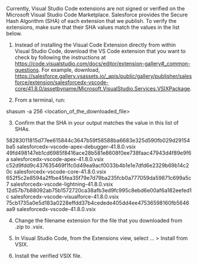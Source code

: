 Currently, Visual Studio Code extensions are not signed or verified on the
Microsoft Visual Studio Code Marketplace. Salesforce provides the Secure Hash
Algorithm (SHA) of each extension that we publish. To verify the extensions,
make sure that their SHA values match the values in the list below.

1. Instead of installing the Visual Code Extension directly from within Visual
   Studio Code, download the VS Code extension that you want to check by
   following the instructions at
   https://code.visualstudio.com/docs/editor/extension-gallery#_common-questions.
   For example, download,
   https://salesforce.gallery.vsassets.io/_apis/public/gallery/publisher/salesforce/extension/salesforcedx-vscode-core/41.8.0/assetbyname/Microsoft.VisualStudio.Services.VSIXPackage.

2. From a terminal, run:

shasum -a 256 <location_of_the_downloaded_file>

3. Confirm that the SHA in your output matches the value in this list of SHAs.

58283011815d77ee615844c3647b59f58588ba6683e325d590fb029d29154ba5  salesforcedx-vscode-apex-debugger-41.8.0.vsix
49fd498147eb1cd6985f8416ace28b581e8608f0ee738faac47943d4f89e9f6a  salesforcedx-vscode-apex-41.8.0.vsix
c52d9fdd9c437635469f1fc0d49ea9acf0033b4b1e1e7dfd6e2329b69b14c20c  salesforcedx-vscode-core-41.8.0.vsix
652f5c2e8594a2ffbe45fea35f79e7d79ba235fcb0a777059da59871c699a5c7  salesforcedx-vscode-lightning-41.8.0.vsix
12d57b7b88092ab75b1572720ca38afb3ed9fc995c8ebd6e00af6a182eefed1c  salesforcedx-vscode-visualforce-41.8.0.vsix
75cb1735a0e5d183a0228effdd37b4cedede405dd4ee47536598160fb5646aa9  salesforcedx-vscode-41.8.0.vsix


4. Change the filename extension for the file that you downloaded from .zip to
.vsix.

5. In Visual Studio Code, from the Extensions view, select ... > Install from
VSIX.

6. Install the verified VSIX file.
